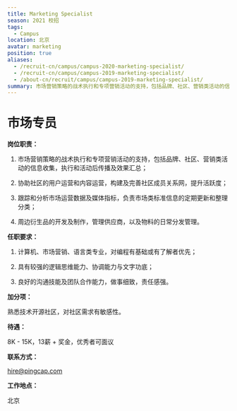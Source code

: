 ```yaml
---
title: Marketing Specialist
season: 2021 校招 
tags:
  - Campus
location: 北京
avatar: marketing
position: true
aliases:
  - /recruit-cn/campus/campus-2020-marketing-specialist/
  - /recruit-cn/campus/campus-2019-marketing-specialist/
  - /about-cn/recruit/campus/campus-2019-marketing-specialist/
summary: 市场营销策略的战术执行和专项营销活动的支持，包括品牌、社区、营销类活动的信息收集，执行和活动后传播及效果汇总；协助社区的用户运营和内容运营，构建及完善社区成员关系网，提升活跃度；跟踪和分析市场运营数据及媒体指标，负责市场类标准信息的定期更新和整理分类；周边衍生品的开发及制作，管理供应商，以及物料的日常分发管理。
---
```


# 市场专员

**岗位职责：**

1. 市场营销策略的战术执行和专项营销活动的支持，包括品牌、社区、营销类活动的信息收集，执行和活动后传播及效果汇总；

2. 协助社区的用户运营和内容运营，构建及完善社区成员关系网，提升活跃度；

3. 跟踪和分析市场运营数据及媒体指标，负责市场类标准信息的定期更新和整理分类；

4. 周边衍生品的开发及制作，管理供应商，以及物料的日常分发管理。



**任职要求：**

1. 计算机、市场营销、语言类专业，对编程有基础或有了解者优先；

2. 具有较强的逻辑思维能力、协调能力与文字功底；

3. 良好的沟通技能及团队合作能力，做事细致，责任感强。


**加分项：**

熟悉技术开源社区，对社区需求有敏感性。

**待遇：**

8K - 15K，13薪 + 奖金，优秀者可面议

**联系方式：**

hire@pingcap.com

**工作地点：**

北京
